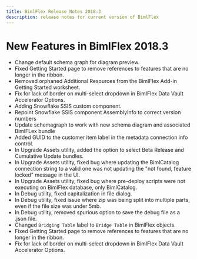 ```yaml
---
title: BimlFlex Release Notes 2018.3
description: release notes for current version of BimlFlex
---
```

# New Features in BimlFlex 2018.3

* Change default schema graph for diagram preview.
* Fixed Getting Started page to remove references to features that are no longer in the ribbon.
* Removed orphaned Additional Resources from the BimlFlex Add-in Getting Started worksheet.
* Fix for lack of border on multi-select dropdown in BimlFlex Data Vault Accelerator Options.
* Adding Snowflake SSIS custom component.
* Repoint Snowflake SSIS component AssemblyInfo to correct version numbers
* Update schemagraph to work with new schema diagram and associated BimlFLex bundle
* Added GUID to the customer item label in the metadata connection info control.
* In Upgrade Assets utility, added the option to select Beta Release and Cumulative Update bundles.
* In Upgrade Assets utility, fixed bug where updating the BimlCatalog connection string to a valid one was not updating the "not found, feature locked" message in the UI.
* In Upgrade Assets utility, fixed bug where pre-deploy scripts were not executing on BimlFlex database, only BimlCatalog.
* In Debug utility, fixed capitalization in file dialog.
* In Debug utility, fixed issue where zip was being split into multiple parts, even if the file size was under 5mb.
* In Debug utility, removed spurious option to save the debug file as a .json file.
* Changed `Bridging Table` label to `Bridge Table` in BimlFlex objects.
* Fixed Getting Started page to remove references to features that are no longer in the ribbon.
* Fix for lack of border on multi-select dropdown in BimlFlex Data Vault Accelerator Options.
